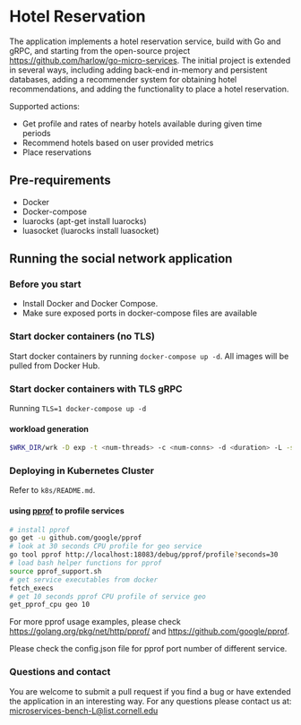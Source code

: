 # Hotel Reservation

The application implements a hotel reservation service, build with Go and gRPC, and starting from the open-source project https://github.com/harlow/go-micro-services. The initial project is extended in several ways, including adding back-end in-memory and persistent databases, adding a recommender system for obtaining hotel recommendations, and adding the functionality to place a hotel reservation. 

<!-- ## Application Structure -->

<!-- ![Social Network Architecture](socialNet_arch.png) -->

Supported actions: 
* Get profile and rates of nearby hotels available during given time periods
* Recommend hotels based on user provided metrics
* Place reservations

## Pre-requirements
- Docker
- Docker-compose
- luarocks (apt-get install luarocks)
- luasocket (luarocks install luasocket)

## Running the social network application
### Before you start
- Install Docker and Docker Compose.
- Make sure exposed ports in docker-compose files are available 

### Start docker containers (no TLS)
Start docker containers by running `docker-compose up -d`. All images will be 
pulled from Docker Hub.

### Start docker containers with TLS gRPC
Running `TLS=1 docker-compose up -d`

#### workload generation
```bash
$WRK_DIR/wrk -D exp -t <num-threads> -c <num-conns> -d <duration> -L -s ./wrk2_lua_scripts/mixed-workload_type_1.lua http://x.x.x.x:5000 -R <reqs-per-sec>
```

### Deploying in Kubernetes Cluster
Refer to `k8s/README.md`.
#### using [pprof](https://github.com/google/pprof "pprof") to profile  services
```bash
# install pprof
go get -u github.com/google/pprof
# look at 30 seconds CPU profile for geo service
go tool pprof http://localhost:18083/debug/pprof/profile?seconds=30
# load bash helper functions for pprof
source pprof_support.sh
# get service executables from docker
fetch_execs
# get 10 seconds pprof CPU profile of service geo
get_pprof_cpu geo 10
```
For more pprof usage examples, please check https://golang.org/pkg/net/http/pprof/ and https://github.com/google/pprof.

Please check the config.json file for pprof port number of different service.

### Questions and contact

You are welcome to submit a pull request if you find a bug or have extended the application in an interesting way. For any questions please contact us at: <microservices-bench-L@list.cornell.edu>
